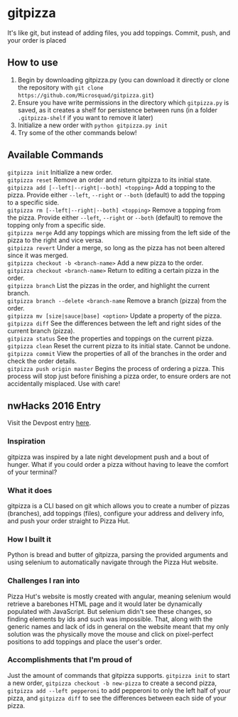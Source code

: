 # gitpizza

It's like git, but instead of adding files, you add toppings. Commit, push, and your order is placed

## How to use

1. Begin by downloading gitpizza.py (you can download it directly or clone the repository with `git clone https://github.com/Microsquad/gitpizza.git`)
2. Ensure you have write permissions in the directory which `gitpizza.py` is saved, as it creates a shelf for persistence between runs (in a folder `.gitpizza-shelf` if you want to remove it later)
3. Initialize a new order with `python gitpizza.py init`
4. Try some of the other commands below!

## Available Commands

`gitpizza init` Initialize a new order.  
`gitpizza reset` Remove an order and return gitpizza to its initial state.  
`gitpizza add [--left|--right|--both] <topping>` Add a topping to the pizza. Provide either `--left`, `--right` or `--both` (default) to add the topping to a specific side.  
`gitpizza rm [--left|--right|--both] <topping>` Remove a topping from the pizza. Provide either `--left`, `--right` or `--both` (default) to remove the topping only from a specific side.  
`gitpizza merge` Add any toppings which are missing from the left side of the pizza to the right and vice versa.  
`gitpizza revert` Under a merge, so long as the pizza has not been altered since it was merged.  
`gitpizza checkout -b <branch-name>` Add a new pizza to the order.  
`gitpizza checkout <branch-name>` Return to editing a certain pizza in the order.  
`gitpizza branch` List the pizzas in the order, and highlight the current branch.  
`gitpizza branch --delete <branch-name` Remove a branch (pizza) from the order.  
`gitpizza mv [size|sauce|base] <option>` Update a property of the pizza.  
`gitpizza diff` See the differences between the left and right sides of the current branch (pizza).  
`gitpizza status` See the properties and toppings on the current pizza.  
`gitpizza clean` Reset the current pizza to its initial state. Cannot be undone.
`gitpizza commit` View the properties of all of the branches in the order and check the order details.  
`gitpizza push origin master` Begins the process of ordering a pizza. This process will stop just before finishing a pizza order, to ensure orders are not accidentally misplaced. Use with care!

## nwHacks 2016 Entry

Visit the Devpost entry [here](http://devpost.com/software/gitpizza).

### Inspiration

gitpizza was inspired by a late night development push and a bout of hunger. What if you could order a pizza without having to leave the comfort of your terminal?

### What it does

gitpizza is a CLI based on git which allows you to create a number of pizzas (branches), add toppings (files), configure your address and delivery info, and push your order straight to Pizza Hut.

### How I built it

Python is bread and butter of gitpizza, parsing the provided arguments and using selenium to automatically navigate through the Pizza Hut website.

### Challenges I ran into

Pizza Hut's website is mostly created with angular, meaning selenium would retrieve a barebones HTML page and it would later be dynamically populated with JavaScript. But selenium didn't see these changes, so finding elements by ids and such was impossible. That, along with the generic names and lack of ids in general on the website meant that my only solution was the physically move the mouse and click on pixel-perfect positions to add toppings and place the user's order.

### Accomplishments that I'm proud of

Just the amount of commands that gitpizza supports. ```gitpizza init``` to start a new order, ```gitpizza checkout -b new-pizza``` to create a second pizza, ```gitpizza add --left pepperoni``` to add pepperoni to only the left half of your pizza, and ```gitpizza diff``` to see the differences between each side of your pizza.
